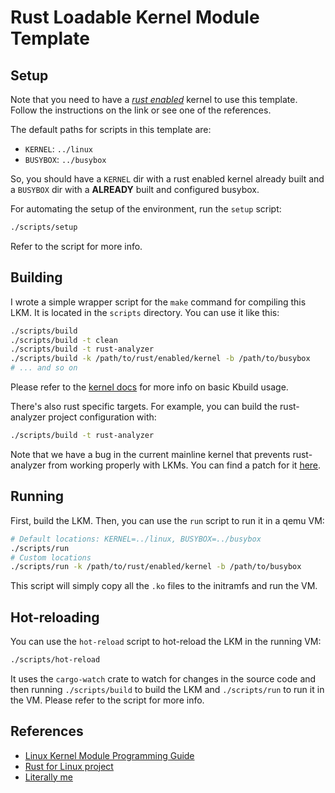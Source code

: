 # Rust Loadable Kernel Module Template

## Setup

Note that you need to have a
[_rust enabled_](https://tomcat0x42.me/linux/rust/2023/04/01/linux-kernel-rust-dev-environment.html)
kernel to use this template. Follow the instructions on the link or see one of
the references.

The default paths for scripts in this template are:

- `KERNEL`: `../linux`
- `BUSYBOX`: `../busybox`

So, you should have a `KERNEL` dir with a rust enabled kernel already built and
a `BUSYBOX` dir with a **ALREADY** built and configured busybox.

For automating the setup of the environment, run the `setup` script:

```bash
./scripts/setup
```

Refer to the script for more info.

## Building

I wrote a simple wrapper script for the `make` command for compiling this LKM.
It is located in the `scripts` directory. You can use it like this:

```bash
./scripts/build
./scripts/build -t clean
./scripts/build -t rust-analyzer
./scripts/build -k /path/to/rust/enabled/kernel -b /path/to/busybox
# ... and so on
```

Please refer to the
[kernel docs](https://www.kernel.org/doc/html/latest/kbuild/kbuild.html) for
more info on basic Kbuild usage.

There's also rust specific targets. For example, you can build the rust-analyzer
project configuration with:

```bash
./scripts/build -t rust-analyzer
```

Note that we have a bug in the current mainline kernel that prevents
rust-analyzer from working properly with LKMs. You can find a patch for it
[here](https://lore.kernel.org/rust-for-linux/20230121052507.885734-1-varmavinaym@gmail.com/).

## Running

First, build the LKM. Then, you can use the `run` script to run it in a qemu VM:

```bash
# Default locations: KERNEL=../linux, BUSYBOX=../busybox
./scripts/run
# Custom locations
./scripts/run -k /path/to/rust/enabled/kernel -b /path/to/busybox
```

This script will simply copy all the `.ko` files to the initramfs and run the
VM.

## Hot-reloading

You can use the `hot-reload` script to hot-reload the LKM in the running VM:

```bash
./scripts/hot-reload
```

It uses the `cargo-watch` crate to watch for changes in the source code and then
running `./scripts/build` to build the LKM and `./scripts/run` to run it in the
VM. Please refer to the script for more info.

## References

- [Linux Kernel Module Programming Guide](https://www.tldp.org/LDP/lkmpg/2.6/html/index.html)
- [Rust for Linux project](https://github.com/Rust-for-Linux)
- [Literally me](https://tomcat0x42.me/linux/rust/2023/04/01/linux-kernel-rust-dev-environment.html)
